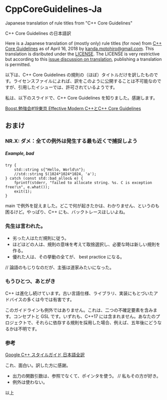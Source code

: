 # CppCoreGuidelines-Ja
Japanese translation of rule titles from "C++ Core Guidelines"

C++ Core Guidelines の日本語訳

Here is a Japanese translation of (mostly only) rule titles (for now) from [C++ Core Guidelines](https://github.com/isocpp/CppCoreGuidelines/blob/master/CppCoreGuidelines.md) as of April 16, 2018 by kanda.motohiro@gmail.com. This translation is disributed under the [LICENSE](https://github.com/isocpp/CppCoreGuidelines/blob/master/LICENSE).
The LICENSE is very restrictive but according to this [issue discussion on translation](https://github.com/isocpp/CppCoreGuidelines/issues/1065), publishing a translation is permitted.

以下は、C++ Core Guidelines の規則の（ほぼ）タイトルだけを訳したものです。ライセンスファイルによれば、訳をこのように公開することは不可能なのですが、引用したイシューでは、許可されているようです。

私は、以下のスライドで、C++ Core Guidelines を知りました。感謝します。

[Boost.勉強会#19東京 Effective Modern C++とC++ Core Guidelines](https://www.slideshare.net/ShintarouOkada/boost19-effective-modern-cc-core-guidelines)

## おまけ

### NR.X: ダメ：全ての例外は発生する最も近くで捕捉しよう

##### Example, bad

    try {
        std::string s{"Hello, World\n"};
        //std::string S(1024*1024*1024, 'a');
    } catch (const std::bad_alloc& e) {
        fprintf(stderr, "failed to allocate string. %s. C is exception free!\n", e.what());
        exit(1);
    }

main で例外を捉えました。どこで何が起きたかは、わかりません、というのも困るけど。やっぱり、C++ にも、バックトレースほしいよね。

### 先生は言われた。

* 劣った人はただ規則に従う。
* ほどほどの人は、規則の意味を考えて取捨選択し、必要な時は新しい規則を作る。
* 優れた人は、その挙動の全てが、 best practice になる。

// 論語のもじりなのだが、主張は道家みたいになった。

### もうひとつ、あとがき

C++ は進化し続けています。古い言語仕様、ライブラリ、実装にもとづいたアドバイスの多くは今では有害です。

このガイドラインも例外ではありません。これは、二つの不確定要素を含みます。コンセプトと GSL です。いずれも、C++17 には含まれません。あなたのプロジェクトで、それらに依存する規則を採用した場合、例えば、五年後にどうなるかは不明です。

### 参考

[Google C++ スタイルガイド 日本語全訳](https://ttsuki.github.io/styleguide/cppguide.ja.html)

これ、面白い。訳した方に感謝。

* 出力の関数引数は、参照でなくて、ポインタを使う。 // 私もその方が好き。
* 例外は使わない。

以上
